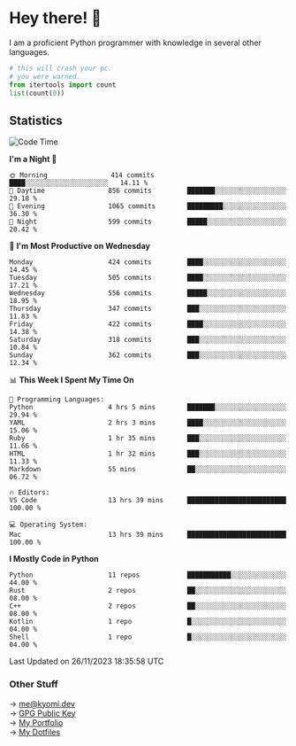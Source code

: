 # Hey there! 👋

I am a proficient Python programmer with knowledge in several other languages.

```py
# this will crash your pc.
# you were warned.
from itertools import count
list(count(0))
```

## Statistics
<!--START_SECTION:waka-->
![Code Time](http://img.shields.io/badge/Code%20Time-655%20hrs%2022%20mins-blue)

**I'm a Night 🦉** 

```text
🌞 Morning                414 commits         ████░░░░░░░░░░░░░░░░░░░░░   14.11 % 
🌆 Daytime                856 commits         ███████░░░░░░░░░░░░░░░░░░   29.18 % 
🌃 Evening                1065 commits        █████████░░░░░░░░░░░░░░░░   36.30 % 
🌙 Night                  599 commits         █████░░░░░░░░░░░░░░░░░░░░   20.42 % 
```
📅 **I'm Most Productive on Wednesday** 

```text
Monday                   424 commits         ████░░░░░░░░░░░░░░░░░░░░░   14.45 % 
Tuesday                  505 commits         ████░░░░░░░░░░░░░░░░░░░░░   17.21 % 
Wednesday                556 commits         █████░░░░░░░░░░░░░░░░░░░░   18.95 % 
Thursday                 347 commits         ███░░░░░░░░░░░░░░░░░░░░░░   11.83 % 
Friday                   422 commits         ████░░░░░░░░░░░░░░░░░░░░░   14.38 % 
Saturday                 318 commits         ███░░░░░░░░░░░░░░░░░░░░░░   10.84 % 
Sunday                   362 commits         ███░░░░░░░░░░░░░░░░░░░░░░   12.34 % 
```


📊 **This Week I Spent My Time On** 

```text
💬 Programming Languages: 
Python                   4 hrs 5 mins        ███████░░░░░░░░░░░░░░░░░░   29.94 % 
YAML                     2 hrs 3 mins        ████░░░░░░░░░░░░░░░░░░░░░   15.06 % 
Ruby                     1 hr 35 mins        ███░░░░░░░░░░░░░░░░░░░░░░   11.66 % 
HTML                     1 hr 32 mins        ███░░░░░░░░░░░░░░░░░░░░░░   11.33 % 
Markdown                 55 mins             ██░░░░░░░░░░░░░░░░░░░░░░░   06.72 % 

🔥 Editors: 
VS Code                  13 hrs 39 mins      █████████████████████████   100.00 % 

💻 Operating System: 
Mac                      13 hrs 39 mins      █████████████████████████   100.00 % 
```

**I Mostly Code in Python** 

```text
Python                   11 repos            ███████████░░░░░░░░░░░░░░   44.00 % 
Rust                     2 repos             ██░░░░░░░░░░░░░░░░░░░░░░░   08.00 % 
C++                      2 repos             ██░░░░░░░░░░░░░░░░░░░░░░░   08.00 % 
Kotlin                   1 repo              █░░░░░░░░░░░░░░░░░░░░░░░░   04.00 % 
Shell                    1 repo              █░░░░░░░░░░░░░░░░░░░░░░░░   04.00 % 
```




 Last Updated on 26/11/2023 18:35:58 UTC
<!--END_SECTION:waka-->

### Other Stuff

→ [me@kyomi.dev](mailto:me@kyomi.dev)\
→ [GPG Public Key](https://github.com/bitterteriyaki.gpg)\
→ [My Portfolio](https://kyomi.dev)\
→ [My Dotfiles](https://github.com/bitterteriyaki/dotfiles)
